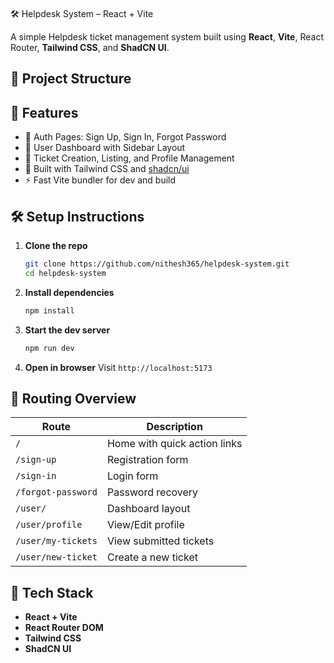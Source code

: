 

```
````
🛠️ Helpdesk System – React + Vite

A simple Helpdesk ticket management system built using **React**, **Vite**, React Router, **Tailwind CSS**, and **ShadCN UI**.

## 📁 Project Structure



## 🚀 Features

- 🔐 Auth Pages: Sign Up, Sign In, Forgot Password  
- 🧑 User Dashboard with Sidebar Layout  
- 🎫 Ticket Creation, Listing, and Profile Management  
- 💅 Built with Tailwind CSS and [shadcn/ui](https://ui.shadcn.com/)  
- ⚡ Fast Vite bundler for dev and build

## 🛠️ Setup Instructions

1. **Clone the repo**
   ```bash
   git clone https://github.com/nithesh365/helpdesk-system.git
   cd helpdesk-system

2. **Install dependencies**

   ```bash
   npm install
   ```

3. **Start the dev server**

   ```bash
   npm run dev
   ```

4. **Open in browser**
   Visit `http://localhost:5173`

## 🧭 Routing Overview

| Route              | Description                  |
| ------------------ | ---------------------------- |
| `/`                | Home with quick action links |
| `/sign-up`         | Registration form            |
| `/sign-in`         | Login form                   |
| `/forgot-password` | Password recovery            |
| `/user/`           | Dashboard layout             |
| `/user/profile`    | View/Edit profile            |
| `/user/my-tickets` | View submitted tickets       |
| `/user/new-ticket` | Create a new ticket          |

## 🧩 Tech Stack

* **React + Vite**
* **React Router DOM**
* **Tailwind CSS**
* **ShadCN UI**
```
